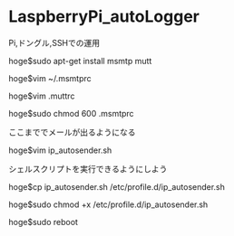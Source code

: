 # LaspberryPi_autoLogger
Pi,ドングル,SSHでの運用


hoge$sudo apt-get install msmtp mutt

hoge$vim ~/.msmtprc




hoge$vim .muttrc


hoge$sudo chmod 600 .msmtprc

ここまででメールが出るようになる

hoge$vim ip_autosender.sh

シェルスクリプトを実行できるようにしよう

hoge$cp ip_autosender.sh /etc/profile.d/ip_autosender.sh

hoge$sudo chmod +x /etc/profile.d/ip_autosender.sh

hoge$sudo reboot
